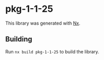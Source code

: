 # pkg-1-1-25

This library was generated with [Nx](https://nx.dev).

## Building

Run `nx build pkg-1-1-25` to build the library.

